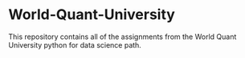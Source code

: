 # World-Quant-University
This repository contains all of the assignments from the World Quant University python for data science path.
